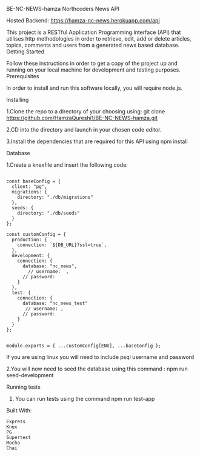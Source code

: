 BE-NC-NEWS-hamza
Northcoders News API

Hosted Backend:
https://hamza-nc-news.herokuapp.com/api

This project is a RESTful Application Programming Interface (API) that utilises http methodologies in order to retrieve, edit, add or delete articles, topics, comments and users from a generated news based database.
Getting Started

Follow these instructions in order to get a copy of the project up and running on your local machine for development and testing purposes.
Prerequisites

In order to install and run this software locally, you will require node.js.

Installing

1.Clone the repo to a directory of your choosing using: git clone https://github.com/HamzaQureshi1/BE-NC-NEWS-hamza.git

2.CD into the directory and launch in your chosen code editor.

3.Install the dependencies that are required for this API using npm install

Database

1.Create a knexfile and insert the following code:

```const ENV = process.env.NODE_ENV || "development";

const baseConfig = {
  client: "pg",
  migrations: {
    directory: "./db/migrations"
  },
  seeds: {
    directory: "./db/seeds"
  }
};

const customConfig = {
  production: {
    connection: `${DB_URL}?ssl=true`,
  },
  development: {
    connection: {
      database: "nc_news",
        // username:  ,
      // password:
    }
  },
  test: {
    connection: {
      database: "nc_news_test"
       // username: ,
      // password:
    }
  }
};


module.exports = { ...customConfig[ENV], ...baseConfig };
```

If you are using linux you will need to include psql username and password

2.You will now need to seed the database using this command : npm run seed-development

Running tests

1. You can run tests using the command npm run test-app

Built With:

    Express
    Knex
    PG
    Supertest
    Mocha
    Chai
